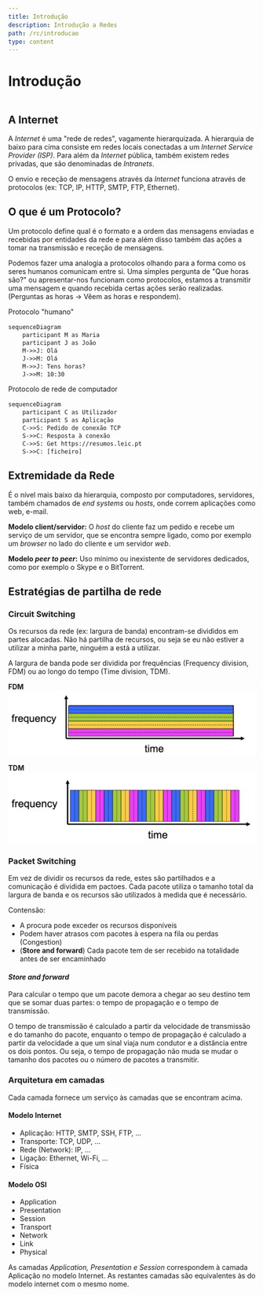 ```yaml
---
title: Introdução
description: Introdução a Redes
path: /rc/introducao
type: content
---
```


# Introdução

```toc

```

## A Internet
A *Internet* é uma "rede de redes", vagamente hierarquizada. A hierarquia de baixo para cima consiste em redes locais conectadas a um *Internet Service Provider (ISP)*. Para além da *Internet* pública, também existem redes privadas, que são denominadas de *Intranets*.

O envio e receção de mensagens através da *Internet* funciona através de protocolos (ex: TCP, IP, HTTP, SMTP, FTP, Ethernet).

## O que é um Protocolo?
Um protocolo define qual é o formato e a ordem das mensagens enviadas e recebidas por entidades da rede e para além disso também das ações a tomar na transmissão e receção de mensagens.

Podemos fazer uma analogia a protocolos olhando para a forma como os seres humanos comunicam entre si. Uma simples pergunta de "Que horas são?" ou apresentar-nos funcionam como protocolos, estamos a transmitir uma mensagem e quando recebida certas ações serão realizadas. (Perguntas as horas -> Vêem as horas e respondem).

Protocolo "humano"
```mermaid
sequenceDiagram
    participant M as Maria
    participant J as João
    M->>J: Olá
    J->>M: Olá
    M->>J: Tens horas?
    J->>M: 10:30
```

Protocolo de rede de computador
```mermaid
sequenceDiagram
    participant C as Utilizador
    participant S as Aplicação
    C->>S: Pedido de conexão TCP
    S->>C: Resposta à conexão
    C->>S: Get https://resumos.leic.pt
    S->>C: [ficheiro]
```

## Extremidade da Rede
É o nível mais baixo da hierarquia, composto por computadores, servidores, também chamados de *end systems* ou *hosts*, onde correm aplicações como web, e-mail.

**Modelo client/servidor:**
O *host* do cliente faz um pedido e recebe um serviço de um servidor, que se encontra sempre ligado, como por exemplo um *browser* no lado do cliente e um servidor *web*.

**Modelo *peer to peer*:**
Uso mínimo ou inexistente de servidores dedicados, como por exemplo o Skype e o BitTorrent.

## Estratégias de partilha de rede
### Circuit Switching 
Os recursos da rede (ex: largura de banda) encontram-se divididos em partes alocadas. Não há partilha de recursos, ou seja se eu não estiver a utilizar a minha parte, ninguém a está a utilizar.

A largura de banda pode ser dividida por frequências (Frequency division, FDM) ou ao longo do tempo (Time division, TDM).

**FDM**
![FDM](./assets/0001_fdm.png#dark=1)

**TDM**
![TDM](./assets/0001_tdm.png#dark=1)

### Packet Switching 
Em vez de dividir os recursos da rede, estes são partilhados e a comunicação é dividida em pactoes. Cada pacote utiliza o tamanho total da largura de banda e os recursos são utilizados à medida que é necessário.

Contensão:
- A procura pode exceder os recursos disponíveis
- Podem haver atrasos com pacotes à espera na fila ou perdas (Congestion)
- (**Store and forward**) Cada pacote tem de ser recebido na totalidade antes de ser encaminhado

#### *Store and forward*
Para calcular o tempo que um pacote demora a chegar ao seu destino tem que se somar duas partes: o tempo de propagação e o tempo de transmissão.

O tempo de transmissão é calculado a partir da velocidade de transmissão e do tamanho do pacote, enquanto o tempo de propagação é calculado a partir da velocidade a que um sinal viaja num condutor e a distância entre os dois pontos. Ou seja, o tempo de propagação não muda se mudar o tamanho dos pacotes ou o número de pacotes a transmitir.

### Arquitetura em camadas
Cada camada fornece um serviço às camadas que se encontram acima.

#### Modelo Internet
- Aplicação: HTTP, SMTP, SSH, FTP, ...
- Transporte: TCP, UDP, ...
- Rede (Network): IP, ...
- Ligação: Ethernet, Wi-Fi, ...
- Física

#### Modelo OSI
- Application
- Presentation
- Session
- Transport
- Network
- Link
- Physical

As camadas *Application, Presentation e Session* correspondem à camada Aplicação no modelo Internet. As restantes camadas são equivalentes às do modelo internet com o mesmo nome.